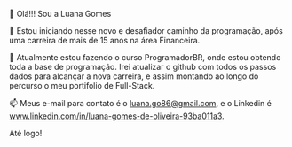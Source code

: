 👋 Olá!!! Sou a Luana Gomes

👀 Estou iniciando nesse novo e desafiador caminho da programação, após uma carreira de mais de 15 anos na área Financeira.

🌱 Atualmente estou fazendo o curso ProgramadorBR, onde estou obtendo toda a base de programação.
Irei atualizar o github com todos os passos dados para alcançar a nova carreira, e assim montando ao longo do percurso o meu portifolio de Full-Stack.

📫 Meus e-mail para contato é o luana.go86@gmail.com, e o Linkedin é www.linkedin.com/in/luana-gomes-de-oliveira-93ba011a3.

Até logo!



